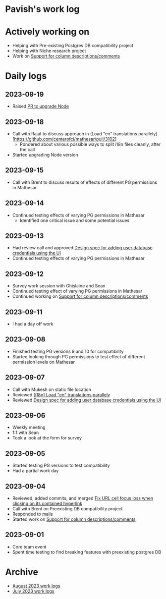 # Pavish's work log

# Actively working on
* Helping with Pre-existing Postgres DB compatibility project
* Helping with Niche research project
* Work on [Support for column descriptions/comments](https://github.com/centerofci/mathesar/issues/3069)

# Daily logs
## 2023-09-19
* Raised [PR to upgrade Node](https://github.com/centerofci/mathesar/pull/3214)

## 2023-09-18
* Call with Rajat to discuss approach in (Load "en" translations parallely)[https://github.com/centerofci/mathesar/pull/3102]
  - Pondered about various possible ways to split i18n files cleanly, after the call
* Started upgrading Node version

## 2023-09-15
* Call with Brent to discuss results of effects of different PG permissions in Mathesar

## 2023-09-14
* Continued testing effects of varying PG permissions in Mathesar
  - Identified one critical issue and some potential issues

## 2023-09-13
* Had review call and approved [Design spec for adding user database credentials using the UI](https://github.com/centerofci/mathesar/issues/3159)
* Continued testing effects of varying PG permissions in Mathesar

## 2023-09-12
* Survey work session with Ghislaine and Sean
* Continued testing effect of varying PG permissions in Mathesar
* Continued working on [Support for column descriptions/comments](https://github.com/centerofci/mathesar/issues/3069)

## 2023-09-11
* I had a day off work

## 2023-09-08
* Finished testing PG versions 9 and 10 for compatibility
* Started looking through PG permissions to test effect of different permission levels on Mathesar

## 2023-09-07
* Call with Mukesh on static file location
* Reviewed [[i18n] Load "en" translations parallely](https://github.com/centerofci/mathesar/pull/3102)
* Reviewed [Design spec for adding user database credentials using the UI](https://github.com/centerofci/mathesar/issues/3159)

## 2023-09-06
* Weekly meeting
* 1:1 with Sean
* Took a look at the form for survey

## 2023-09-05
* Started testing PG versions to test compatibility
* Had a partial work day

## 2023-09-04
* Reviewed, added commits, and merged [Fix URL cell focus loss when clicking on its contained hyperlink](https://github.com/centerofci/mathesar/pull/3012)
* Call with Brent on Preexisting DB compatibility project
* Responded to mails
* Started work on [Support for column descriptions/comments](https://github.com/centerofci/mathesar/issues/3069)

## 2023-09-01
* Core team event
* Spent time testing to find breaking features with preexisting postgres DB

# Archive
 - [August 2023 work logs](/team/worklogs/archive/2023-08/pavish.md)
 - [July 2023 work logs](/team/worklogs/archive/2023-07/pavish.md)
